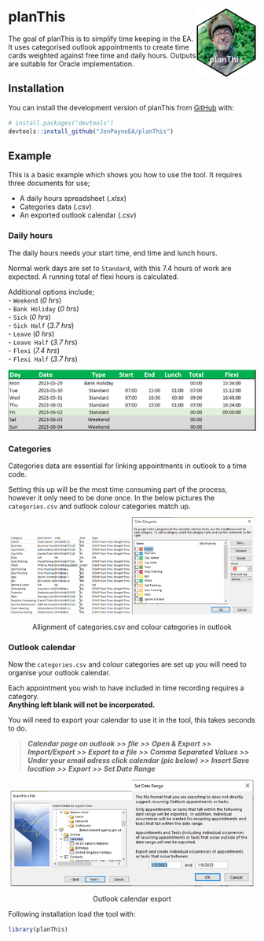
<!-- README.md is generated from README.Rmd. Please edit that file -->

# planThis <img src="logo.png" align="right" width="120" />

<!-- badges: start -->

<!-- badges: end -->

The goal of planThis is to simplify time keeping in the EA. It uses
categorised outlook appointments to create time cards weighted against
free time and daily hours. Outputs are suitable for Oracle
implementation.

## Installation

You can install the development version of planThis from
[GitHub](https://github.com/) with:

``` r
# install.packages("devtools")
devtools::install_github("JonPayneEA/planThis")
```

## Example

This is a basic example which shows you how to use the tool. It requires
three documents for use;

  - A daily hours spreadsheet (*.xlsx*)  
  - Categories data (*.csv*)  
  - An exported outlook calendar (*.csv*)

### Daily hours

The daily hours needs your start time, end time and lunch hours.

Normal work days are set to `Standard`, with this 7.4 hours of work are
expected. A running total of flexi hours is calculated.

Additional options include;  
\- `Weekend` (*0 hrs*)  
\- `Bank Holiday` (*0 hrs*)  
\- `Sick` (*0 hrs*)  
\- `Sick Half` (*3.7 hrs*)  
\- `Leave` (*0 hrs*)  
\- `Leave Half` (*3.7 hrs*)  
\- `Flexi` (*7.4 hrs*)  
\- `Flexi Half` (*3.7 hrs*)

<img src="pics/dailyHours.PNG" align="centre" width="700" />

### Categories

Categories data are essential for linking appointments in outlook to a
time code.

Setting this up will be the most time consuming part of the process,
however it only need to be done once. In the below pictures the
`categories.csv` and outlook colour categories match up.

<div class="figure" style="text-align: center">

<img src="pics/categoriesCsv.PNG" alt="Allignment of categories.csv and colour categories in outlook" width="49%" height="20%" /><img src="pics/colourCats.PNG" alt="Allignment of categories.csv and colour categories in outlook" width="49%" height="20%" />

<p class="caption">

Allignment of categories.csv and colour categories in outlook

</p>

</div>

### Outlook calendar

Now the `categories.csv` and colour categories are set up you will need
to organise your outlook calendar.

Each appointment you wish to have included in time recording requires a
category.  
**Anything left blank will not be incorporated.**

You will need to export your calendar to use it in the tool, this takes
seconds to do.

> ***Calendar page on outlook*** ***\>\>*** ***file*** ***\>\>***
> ***Open & Export*** ***\>\>*** ***Import/Export*** ***\>\>***
> ***Export to a file*** ***\>\>*** ***Comma Separated Values***
> ***\>\>*** ***Under your email adress click calendar (pic below)***
> ***\>\>*** ***Insert Save location*** ***\>\>*** ***Export***
> ***\>\>*** ***Set Date Range***

<div class="figure" style="text-align: center">

<img src="pics/outlookExport1.png" alt="Outlook calendar export" width="49%" height="20%" /><img src="pics/outlookExport2.png" alt="Outlook calendar export" width="49%" height="20%" />

<p class="caption">

Outlook calendar export

</p>

</div>

<!-- <img src="pics/outlookExport1.png" align="centre" width="350" /> -->

Following installation load the tool with:

``` r
library(planThis)
```
